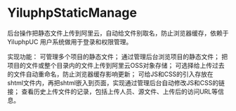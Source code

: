 # YiluphpStaticManage
后台操作把静态文件上传到阿里云，自动给文件别取名，防止浏览器缓存，依赖于 YiluphpUC 用户系统做用于登录和权限管理。

实现功能：
可管理多个项目的静态文件；
通过管理后台浏览项目的静态文件；
把项目的文件或整个目录内的文件上传到阿里云OSS对象存储；
可选择给上传过去的文件自动重命名，防止浏览器缓存影响更新；
可给JS和CSS的引入存放在shtml文件内，再把shtml嵌入到页面，实现通过管理后台自动修改JS和CSS的链接；
查看历史上传文件的记录，包括上传人员、源文件、上传后的访问URL等信息。
